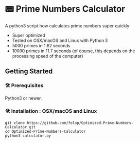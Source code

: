 # 📟 Prime Numbers Calculator
A python3 script how calculates prime numbers super quickly
* Super optimized
* Tested on OSX/macOS and Linux with Python 3
*  5000 primes in 1.92 seconds
* 10000 primes in 11.7 seconds (of course, this depends on the processing speed of the computer)

## Getting Started

### 🛠 Prerequisites

Python3 or newer.

### 🛠 Installation : OSX/macOS and Linux
```
git clone https://github.com/felop/Optimized-Prime-Numbers-Calculator.git
cd Optimized-Prime-Numbers-Calculator
python3 calculator.py
```
